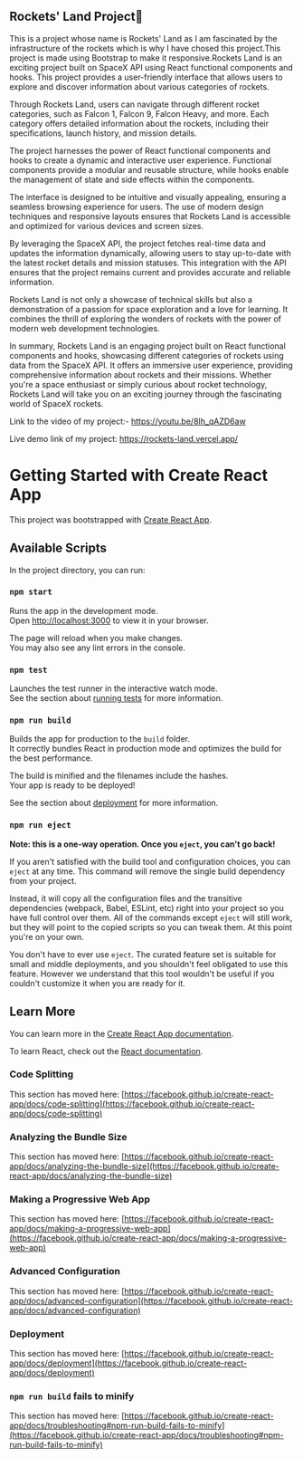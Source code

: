 ## Rockets' Land Project🚀

This is a project whose name is Rockets' Land as I am fascinated by the infrastructure of the rockets which is why I have chosed this project.This project is made using Bootstrap to make it responsive.Rockets Land is an exciting project built on SpaceX API using React functional components and hooks. This project provides a user-friendly interface that allows users to explore and discover information about various categories of rockets.

Through Rockets Land, users can navigate through different rocket categories, such as Falcon 1, Falcon 9, Falcon Heavy, and more. Each category offers detailed information about the rockets, including their specifications, launch history, and mission details.

The project harnesses the power of React functional components and hooks to create a dynamic and interactive user experience. Functional components provide a modular and reusable structure, while hooks enable the management of state and side effects within the components.

The interface is designed to be intuitive and visually appealing, ensuring a seamless browsing experience for users. The use of modern design techniques and responsive layouts ensures that Rockets Land is accessible and optimized for various devices and screen sizes.

By leveraging the SpaceX API, the project fetches real-time data and updates the information dynamically, allowing users to stay up-to-date with the latest rocket details and mission statuses. This integration with the API ensures that the project remains current and provides accurate and reliable information.

Rockets Land is not only a showcase of technical skills but also a demonstration of a passion for space exploration and a love for learning. It combines the thrill of exploring the wonders of rockets with the power of modern web development technologies.

In summary, Rockets Land is an engaging project built on React functional components and hooks, showcasing different categories of rockets using data from the SpaceX API. It offers an immersive user experience, providing comprehensive information about rockets and their missions. Whether you're a space enthusiast or simply curious about rocket technology, Rockets Land will take you on an exciting journey through the fascinating world of SpaceX rockets.


Link to the video of my project:- https://youtu.be/8Ih_qAZD6aw

Live demo link of my project: https://rockets-land.vercel.app/


# Getting Started with Create React App

This project was bootstrapped with [Create React App](https://github.com/facebook/create-react-app).

## Available Scripts

In the project directory, you can run:

### `npm start`

Runs the app in the development mode.\
Open [http://localhost:3000](http://localhost:3000) to view it in your browser.

The page will reload when you make changes.\
You may also see any lint errors in the console.

### `npm test`

Launches the test runner in the interactive watch mode.\
See the section about [running tests](https://facebook.github.io/create-react-app/docs/running-tests) for more information.

### `npm run build`

Builds the app for production to the `build` folder.\
It correctly bundles React in production mode and optimizes the build for the best performance.

The build is minified and the filenames include the hashes.\
Your app is ready to be deployed!

See the section about [deployment](https://facebook.github.io/create-react-app/docs/deployment) for more information.

### `npm run eject`

**Note: this is a one-way operation. Once you `eject`, you can't go back!**

If you aren't satisfied with the build tool and configuration choices, you can `eject` at any time. This command will remove the single build dependency from your project.

Instead, it will copy all the configuration files and the transitive dependencies (webpack, Babel, ESLint, etc) right into your project so you have full control over them. All of the commands except `eject` will still work, but they will point to the copied scripts so you can tweak them. At this point you're on your own.

You don't have to ever use `eject`. The curated feature set is suitable for small and middle deployments, and you shouldn't feel obligated to use this feature. However we understand that this tool wouldn't be useful if you couldn't customize it when you are ready for it.

## Learn More

You can learn more in the [Create React App documentation](https://facebook.github.io/create-react-app/docs/getting-started).

To learn React, check out the [React documentation](https://reactjs.org/).

### Code Splitting

This section has moved here: [https://facebook.github.io/create-react-app/docs/code-splitting](https://facebook.github.io/create-react-app/docs/code-splitting)

### Analyzing the Bundle Size

This section has moved here: [https://facebook.github.io/create-react-app/docs/analyzing-the-bundle-size](https://facebook.github.io/create-react-app/docs/analyzing-the-bundle-size)

### Making a Progressive Web App

This section has moved here: [https://facebook.github.io/create-react-app/docs/making-a-progressive-web-app](https://facebook.github.io/create-react-app/docs/making-a-progressive-web-app)

### Advanced Configuration

This section has moved here: [https://facebook.github.io/create-react-app/docs/advanced-configuration](https://facebook.github.io/create-react-app/docs/advanced-configuration)

### Deployment

This section has moved here: [https://facebook.github.io/create-react-app/docs/deployment](https://facebook.github.io/create-react-app/docs/deployment)

### `npm run build` fails to minify

This section has moved here: [https://facebook.github.io/create-react-app/docs/troubleshooting#npm-run-build-fails-to-minify](https://facebook.github.io/create-react-app/docs/troubleshooting#npm-run-build-fails-to-minify)
